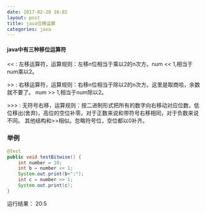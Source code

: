 ```yaml
---
date: 2017-02-28 16:02
layout: post
title: java位移运算
categories: java
---
```


#### java中有三种移位运算符
\<\<      :     左移运算符，运算规则：左移n位相当于乘以2的n次方。num << 1,相当于num乘以2。  

\>\>      :     右移运算符，运算规则：右移n位相当于除以2的n次方。这里是取商哈，余数就不要了。              num >> 1,相当于num除以2。  

\>\>\>    :     无符号右移，运算规则：按二进制形式把所有的数字向右移动对应位数，低位移出(舍弃)，高位的空位补零。对于正数来说和带符号右移相同，对于负数来说不同。 其他结构和>>相似。忽略符号位，空位都以0补齐。

### 举例
```java
@Test
public void testBitwise() {
	int number = 10;
	int b = number << 1;
	System.out.print(b+":");
	int c = number >> 1;
	System.out.print(c);
}
```
运行结果：  20:5  

